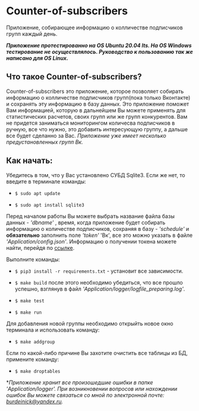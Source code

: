 # Counter-of-subscribers

Приложение, собирающее информацию о колличестве подписчиков групп каждый день.

 ***Приложение протестированно на OS Ubuntu 20.04 lts. На OS Windows тестирование не осуществлялось. Руководство к пользованию так же написано для OS Linux.***

## Что такое Counter-of-subscribers?

Counter-of-subscribers это приложение, которое позволяет собирать информацию о колличестве подписчиков групп(пока только Вконтакте) и сохранять эту информацию в базу данных. Это приложение поможет Вам информацией, которую в дальнейшем Вы можете применять для статистических расчетов, своих групп или же групп конкурентов. Вам не придется заниматься мониторингом количесва подписчиков в ручную, все что нужно, это добавить интересующую группу, а дальше все будет сделанно за Вас. *Приложение уже имеет несколько предустановленных групп Вк.*

## Как начать:

Убедитесь в том, что у Вас установлено СУБД Sqlite3.
Если же нет, то введите в терминале команды:

* `$ sudo apt update`

* `$ sudo apt install sqlite3`

Перед началом работы Вы можете выбрать название файла базы данных - *'dbname'* , время, когда приложение будет собирать информацию о количестве подписчиков, сохраняя в базу - *'schedule'* и **обязательно** заполнить поле *'token'* 'Вк', все это можно указать
в файле *'Application/config.json'*.
Информацию о получении токена можете найти, перейдя по [ссылке](https://vk.com/dev/access_token "Здесь можно узнать, как получить токен Вк").

Выполните команды:

* `$ pip3 install -r requirements.txt` - установит все зависимости.

* `$ make build` после этого необходимо убедиться, что все прошло успешно, взглянув в файл *'Application/logger/logfile_preparing.log'*.

* `$ make test`

* `$ make run`

Для добавления новой группы необходимо открыйть новое окно терминала и использовать команду:

* `$ make addgroup`

Если по какой-либо причине Вы захотите очистить все таблицы из БД, примените команду:

* `$ make droptables`

**Приложение хранит все произошедшие ошибки в папке 'Application/logger'.*
*При возникновении вопросов или нахождении ошибок Вы можете связаться со мной по электронной почте: <burdeinick@yandex.ru>.*